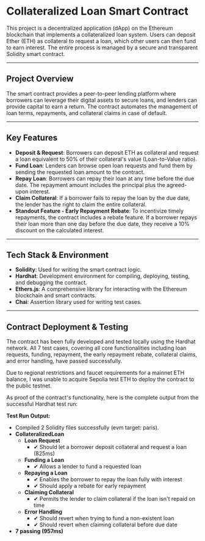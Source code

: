# Collateralized Loan Smart Contract

This project is a decentralized application (dApp) on the Ethereum blockchain that implements a collateralized loan system. Users can deposit Ether (ETH) as collateral to request a loan, which other users can then fund to earn interest. The entire process is managed by a secure and transparent Solidity smart contract.

---

## Project Overview

The smart contract provides a peer-to-peer lending platform where borrowers can leverage their digital assets to secure loans, and lenders can provide capital to earn a return. The contract automates the management of loan terms, repayments, and collateral claims in case of default.

---

## Key Features

* **Deposit & Request**: Borrowers can deposit ETH as collateral and request a loan equivalent to 50% of their collateral's value (Loan-to-Value ratio).
* **Fund Loan**: Lenders can browse open loan requests and fund them by sending the requested loan amount to the contract.
* **Repay Loan**: Borrowers can repay their loan at any time before the due date. The repayment amount includes the principal plus the agreed-upon interest.
* **Claim Collateral**: If a borrower fails to repay the loan by the due date, the lender has the right to claim the entire collateral.
* **Standout Feature - Early Repayment Rebate**: To incentivize timely repayments, the contract includes a rebate feature. If a borrower repays their loan more than one day before the due date, they receive a 10% discount on the calculated interest.

---

## Tech Stack & Environment

* **Solidity**: Used for writing the smart contract logic.
* **Hardhat**: Development environment for compiling, deploying, testing, and debugging the contract.
* **Ethers.js**: A comprehensive library for interacting with the Ethereum blockchain and smart contracts.
* **Chai**: Assertion library used for writing test cases.

---

## Contract Deployment & Testing

The contract has been fully developed and tested locally using the Hardhat network. All 7 test cases, covering all core functionalities including loan requests, funding, repayment, the early repayment rebate, collateral claims, and error handling, have passed successfully.

Due to regional restrictions and faucet requirements for a mainnet ETH balance, I was unable to acquire Sepolia test ETH to deploy the contract to the public testnet.

As proof of the contract's functionality, here is the complete output from the successful Hardhat test run:

**Test Run Output:**

* Compiled 2 Solidity files successfully (evm target: paris).
* **CollateralizedLoan**
    * **Loan Request**
        * ✔ Should let a borrower deposit collateral and request a loan (825ms)
    * **Funding a Loan**
        * ✔ Allows a lender to fund a requested loan
    * **Repaying a Loan**
        * ✔ Enables the borrower to repay the loan fully with interest
        * ✔ Should apply a rebate for early repayment
    * **Claiming Collateral**
        * ✔ Permits the lender to claim collateral if the loan isn't repaid on time
    * **Error Handling**
        * ✔ Should revert when trying to fund a non-existent loan
        * ✔ Should revert when claiming collateral before due date
* **7 passing (957ms)**